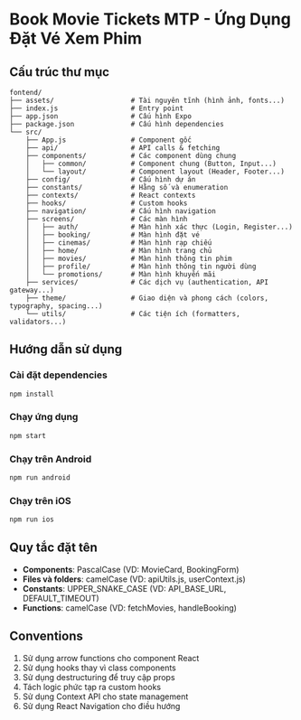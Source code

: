 # Book Movie Tickets MTP - Ứng Dụng Đặt Vé Xem Phim

## Cấu trúc thư mục

```
fontend/
├── assets/                   # Tài nguyên tĩnh (hình ảnh, fonts...)
├── index.js                  # Entry point
├── app.json                  # Cấu hình Expo
├── package.json              # Cấu hình dependencies
└── src/
    ├── App.js                # Component gốc
    ├── api/                  # API calls & fetching
    ├── components/           # Các component dùng chung
    │   ├── common/           # Component chung (Button, Input...)
    │   └── layout/           # Component layout (Header, Footer...)
    ├── config/               # Cấu hình dự án
    ├── constants/            # Hằng số và enumeration
    ├── contexts/             # React contexts
    ├── hooks/                # Custom hooks
    ├── navigation/           # Cấu hình navigation
    ├── screens/              # Các màn hình
    │   ├── auth/             # Màn hình xác thực (Login, Register...)
    │   ├── booking/          # Màn hình đặt vé
    │   ├── cinemas/          # Màn hình rạp chiếu
    │   ├── home/             # Màn hình trang chủ
    │   ├── movies/           # Màn hình thông tin phim
    │   ├── profile/          # Màn hình thông tin người dùng
    │   └── promotions/       # Màn hình khuyến mãi
    ├── services/             # Các dịch vụ (authentication, API gateway...)
    ├── theme/                # Giao diện và phong cách (colors, typography, spacing...)
    └── utils/                # Các tiện ích (formatters, validators...)
```

## Hướng dẫn sử dụng

### Cài đặt dependencies
```bash
npm install
```

### Chạy ứng dụng
```bash
npm start
```

### Chạy trên Android
```bash
npm run android
```

### Chạy trên iOS
```bash
npm run ios
```

## Quy tắc đặt tên

- **Components**: PascalCase (VD: MovieCard, BookingForm)
- **Files và folders**: camelCase (VD: apiUtils.js, userContext.js)
- **Constants**: UPPER_SNAKE_CASE (VD: API_BASE_URL, DEFAULT_TIMEOUT)
- **Functions**: camelCase (VD: fetchMovies, handleBooking)

## Conventions

1. Sử dụng arrow functions cho component React
2. Sử dụng hooks thay vì class components
3. Sử dụng destructuring để truy cập props
4. Tách logic phức tạp ra custom hooks
5. Sử dụng Context API cho state management
6. Sử dụng React Navigation cho điều hướng